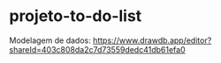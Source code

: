 # projeto-to-do-list


Modelagem de dados: https://www.drawdb.app/editor?shareId=403c808da2c7d73559dedc41db61efa0